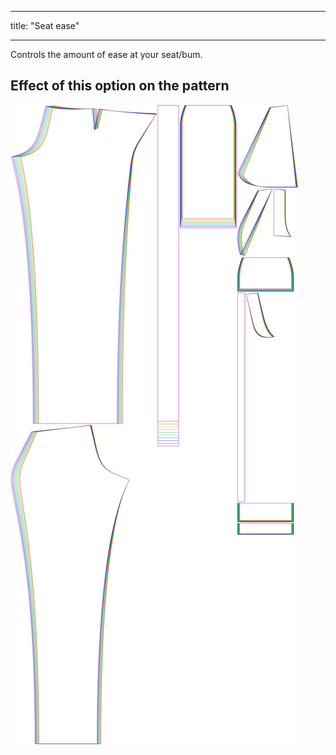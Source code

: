 ***

title: "Seat ease"

***

Controls the amount of ease at your seat/bum.

## Effect of this option on the pattern

![This image shows the effect of this option by superimposing several variants that have a different value for this option](charlie_seatease_sample.svg "Effect of this option on the pattern")
